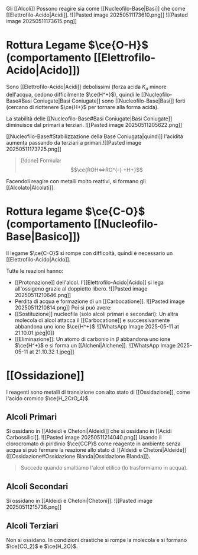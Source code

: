 Gli [[Alcoli]] Possono reagire sia come [[Nucleofilo-Base|Basi]] che come [[Elettrofilo-Acido|Acidi]].
![[Pasted image 20250511173610.png]]
![[Pasted image 20250511173615.png]]
# Rottura Legame $\ce{O-H}$ (comportamento [[Elettrofilo-Acido|Acido]])
Sono [[Elettrofilo-Acido|Acidi]] debolissimi (forza acida $K_a$ minore dell'acqua, cedono difficilmente $\ce{H^+}$), quindi le [[Nucleofilo-Base#Basi Coniugate|Basi Coniugate]] sono [[Nucleofilo-Base|Basi]] forti (cercano di riottenere $\ce{H+}$ per tornare alla forma acida).

La stabilità delle [[Nucleofilo-Base#Basi Coniugate|Basi Coniugate]] diminuisce dal primari a terziari.
![[Pasted image 20250511205622.png]]

[[Nucleofilo-Base#Stabilizzazione della Base Coniugata|quindi]] l'acidità aumenta passando da terziari a primari.![[Pasted image 20250511173725.png]]
>

>[!done] Formula:
>$$\ce{ROH<=>RO^{-} +H+}$$

Facendoli reagire con metalli molto reattivi, si formano gli [[Alcolato|Alcolati]].
# Rottura legame $\ce{C-O}$ (comportamento [[Nucleofilo-Base|Basico]])
Il legame $\ce{C-O}$ si rompe con difficoltà, quindi è necessario un [[Elettrofilo-Acido|Acido]].

Tutte le reazioni hanno:
-  [[Protonazione]] dell'alcol. 
l'[[Elettrofilo-Acido|Acido]] si lega all'ossigeno grazie al doppietto libero.
![[Pasted image 20250511210646.png]]
- Perdita di acqua e formazione di un [[Carbocatione]].
![[Pasted image 20250511210814.png]]
Poi si può avere:
- [[Sostituzione]] nucleofila (solo alcoli primari e secondari):
Un altra molecola di alcol attacca il [[Carbocatione]] e successivamente abbandona uno ione $\ce{H^+}$
![[WhatsApp Image 2025-05-11 at 21.10.01.jpeg|0]]
- [[Eliminazione]]:
Un atomo di carbonio in $\beta$ abbandona uno ione $\ce{H^+}$ e si forma un [[Alcheni|Alchene]].
![[WhatsApp Image 2025-05-11 at 21.10.32 1.jpeg]]
# [[Ossidazione]] 
I reagenti sono metalli di transizione con alto stato di [[Ossidazione]], come l'acido cromico $\ce{H_2CrO_4}$.
## Alcoli Primari
Si ossidano in [[Aldeidi e Chetoni|Aldeidi]] che si ossidano in [[Acidi Carbossilici]].
![[Pasted image 20250511214040.png]]
Usando il clorocromato di piridinio $\ce{CCP}$ come reagente in ambiente senza acqua si può fermare la reazione allo stato di [[Aldeidi e Chetoni|Aldeide]] ([[Ossidazione#Ossidazione Blanda|Ossidazione Blanda]]).

>Succede quando smaltiamo l'alcol etilico (lo trasformiamo in acqua).
## Alcoli Secondari
Si ossidano in [[Aldeidi e Chetoni|Chetoni]].
![[Pasted image 20250511215736.png]]
## Alcoli Terziari
Non si ossidano. 
In condizioni drastiche si rompe la molecola e si formano $\ce{CO_2}$ e $\ce{H_2O}$.
